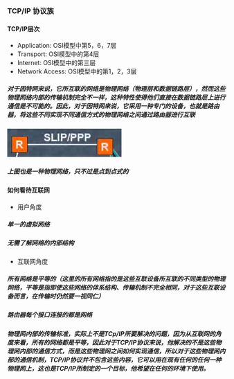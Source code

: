 #
### TCP/IP 协议族

#### TCP/IP层次

* Application: OSI模型中第5，6，7层
* Transport: OSI模型中的第4层
* Internet: OSI模型中的第三层
* Network Access: OSI模型中的第1，2，3层

##### 对于因特网来说，它所互联的网络是物理网络（物理层和数据链路层），然而这些物理网络内部的传输机制完全不一样，这种特性使得他们直接在数据链路层上进行通信是不可能的。因此，对于因特网来说，它采用一种专门的设备，也就是路由器，将这些不同实现不同通信方式的物理网络之间通过路由器进行互联

![](/assets/18-4-26-1.png)

##### 上图也是一种物理网络，只不过是点到点式的

#### 如何看待互联网
* 用户角度
##### 单一的虚拟网络
##### 无需了解网络的内部结构
* 互联网角度
##### 所有网络是平等的（这里的所有网络指的是这些互联设备所互联的不同类型的物理网络，平等是指即使这些网络的体系结构、传输机制不完全相同，对于这些互联设备而言，在传输时仍然要一视同仁）
##### 路由器每个接口连接的都是网络

##### 物理网内部的传输标准，实际上不是TCp/IP所要解决的问题，因为从互联网的角度来看，所有的网络都是平等，因此对于TCP/IP协议来说，他解决的不是这些物理网内部的通信方式，而是这些物理网之间如何实现通信，所以对于这些物理网内部的通信机制，TCP/IP协议并不包含这些内容，它可以用在现有任何的任何一种物理网上，这也是TCP/IP所制定的一个目标，他希望在任何的环境下使用。

